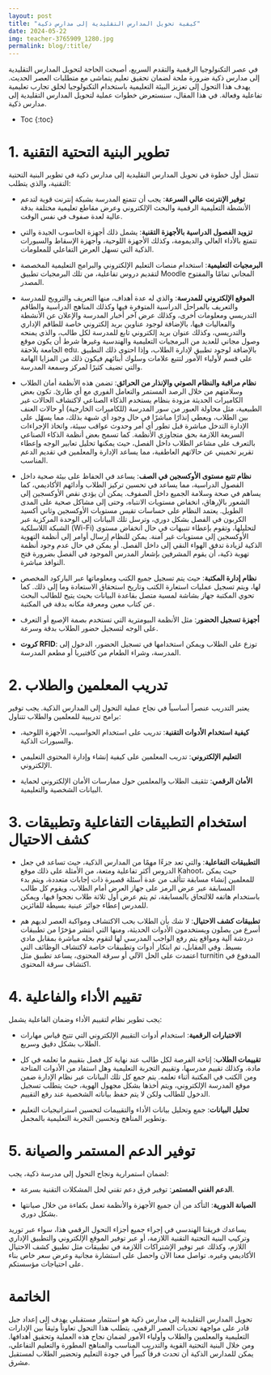 ```yaml
---
layout: post
title: "كيفية تحويل المدارس التقليدية إلى مدارس ذكية"
date: 2024-05-22
img: teacher-3765909_1280.jpg
permalink: blog/:title/
---
```



في عصر التكنولوجيا الرقمية والتقدم السريع، أصبحت الحاجة لتحويل المدارس التقليدية إلى مدارس ذكية ضرورة ملحة لضمان تحقيق تعليم يتماشى مع متطلبات العصر الحديث. يهدف هذا التحول إلى تعزيز البيئة التعليمية باستخدام التكنولوجيا لخلق تجارب تعليمية تفاعلية وفعالة. في هذا المقال، سنستعرض خطوات عملية لتحويل المدارس التقليدية إلى مدارس ذكية.

* Toc
{:toc}

# 1. تطوير البنية التحتية التقنية

تتمثل أول خطوة في تحويل المدارس التقليدية إلى مدارس ذكية في تطوير البنية التحتية التقنية، والذي يتطلب:

- **توفير الإنترنت عالي السرعة**: يجب أن تتمتع المدرسة بشبكة إنترنت قوية لتدعم الأنشطة التعليمية الرقمية والبحث الإلكتروني وعرض مقاطع تعليمية مختلفة بدقة عالية لعدة صفوف في نفس الوقت.

- **تزويد الفصول الدراسية بالأجهزة التقنية**: يشمل ذلك أجهزة الحاسوب الجيدة والتي تتمتع بالأداء العالي والديمومة، وكذلك الأجهزة اللوحية، وأجهزة الإسقاط والسبورات الذكية التي تسهل العرض التفاعلي للمعلومات.

- **البرمجيات التعليمية**: استخدام منصات التعليم الإلكتروني والبرامج التعليمية المخصصة لتقديم دروس تفاعلية، من تلك البرمجيات تطبيق Moodle المجاني تمامًا والمفتوح المصدر.

- **الموقع الإلكتروني للمدرسة**: والذي له عدة أهداف، منها التعريف والترويج للمدرسة والتعريف بالمراحل الدراسية المتوفرة فيها وكذلك المناهج الدراسية والطاقم التدريسي ومعلومات أخرى، وكذلك عرض آخر أخبار المدرسة والإعلان عن الأنشطة والفعاليات فيها، بالإضافة لوجود عناوين بريد إلكتروني خاصة للطاقم الإداري والتدريسي، وكذلك عنوان بريد إلكتروني تابع للمدرسة لكل طالب، والذي يمنحه وصول مجاني للعديد من البرمجيات التعليمية والهندسية وغيرها شرط أن يكون موقع الجامعة بلاحقة edu. بالإضافة لوجود تطبيق لإدارة الطلاب، وإذا احتوى ذلك التطبيق على قسم لأولياء الأمور لتتبع علامات وسلوك أبنائهم فيكون ذلك من المزايا الهامة والتي تضيف كثيرًا لمركز وسمعة المدرسة.

- **نظام مراقبة والنظام الصوتي والإنذار من الحرائق**: تضمن هذه الأنظمة أمان الطلاب وسلامتهم من خلال الرصد المستمر والتعامل الفوري مع أي طارئ. تكون بعض الكاميرات الحديثة مزودة بنظام يستخدم الذكاء الصناعي لاكتشاف الحالات غير الطبيعية، مثل محاولة العبور من سور المدرسة (للكاميرات الخارجية) أو حالات العنف بين الطلاب، ويعطي إنذارًا مباشرًا في حال وجود أي شبهة بذلك، مما يسهّل على الإدارة التدخل مباشرة قبل تطور أي أمر وحدوث عواقب سيئة، واتخاذ الإجراءات السريعة اللازمة بحق متجاوزي الأنظمة. كما تسمح بعض أنظمة الذكاء الصناعي بالتعرف على مشاعر الطلاب داخل الفصل، حيث يمكنها تحليل تعابير الوجه وإعطاء تقرير تخميني عن حالاتهم العاطفية، مما يساعد الإدارة والمعلمين في تقديم الدعم المناسب.
   

- **نظام تتبع مستوى الأوكسجين في الصف**: يساعد في الحفاظ على بيئة صحية داخل الفصول الدراسية، مما يساعد في تحسين تركيز الطلاب وأدائهم الأكاديمي، كما يساهم في صحة وسلامة الجميع داخل الصفوف. يمكن أن يؤدي نقص الأوكسجين إلى الشعور بالإرهاق، انخفاض مستويات الانتباه، وحتى إلى مشاكل صحية على المدى الطويل. يعتمد النظام على حساسات تقيس مستويات الأوكسجين وثاني أكسيد الكربون في الفصل بشكل دوري، وترسل تلك البيانات إلى الوحدة المركزية عبر  الشبكة اللاسلكية (Wi-Fi) لتحليلها، وتقوم بإعطاء تنبيهات في حال انخفاض مستوى الأوكسجين إلى مستويات غير آمنة. يمكن للنظام إرسال أوامر إلى أنظمة التهوية الذكية لزيادة تدفق الهواء النقي إلى داخل الفصل. أو يمكن في حال عدم وجود أنظمة تهوية ذكية، أن يقوم المشرفين بإشعار المدرس الموجود في الفصل بضرورة فتح النوافذ مباشرة.

- **نظام إدارة المكتبة**: حيث يتم تسجيل جميع الكتب ومعلوماتها عبر الباركود المخصص لها، ويتم تسجيل عمليات استعارة الكتب وتاريخ استحقاق الاستعادة وما إلى ذلك. كما تحوي المكتبة جهاز بشاشة لمسية متصل بقاعدة البيانات بحيث يتيح للطالب البحث عن كتاب معين ومعرفة مكانه بدقة في المكتبة.

- **أجهزة تسجيل الحضور**: مثل الأنظمة البيومترية التي تستخدم بصمة الإصبع أو التعرف على الوجه لتسجيل حضور الطلاب بدقة وسرعة.

- **كروت RFID**: توزع على الطلاب ويمكن استخدامها في تسجيل الحضور، الدخول إلى المدرسة، وشراء الطعام من كافتيريا أو مطعم المدرسة.


# 2. تدريب المعلمين والطلاب

يعتبر التدريب عنصراً أساسياً في نجاح عملية التحول إلى المدارس الذكية. يجب توفير برامج تدريبية للمعلمين والطلاب تتناول:

- **كيفية استخدام الأدوات التقنية**: تدريب على استخدام الحواسيب، الأجهزة اللوحية، والسبورات الذكية.

- **التعليم الإلكتروني**: تدريب المعلمين على كيفية إنشاء وإدارة المحتوى التعليمي الإلكتروني.

- **الأمان الرقمي**: تثقيف الطلاب والمعلمين حول ممارسات الأمان الإلكتروني لحماية البيانات الشخصية والتعليمية.

# 3. استخدام التطبيقات التفاعلية وتطبيقات كشف الاحتيال

- **التطبيقات التفاعلية**: والتي تعد جزءًا مهمًا من المدارس الذكية، حيث تساعد في جعل الدروس أكثر تفاعلية ومتعة، من الأمثلة على ذلك موقع Kahoot، حيث يمكن للمعلمين إنشاء مسابقة تتألف من عدة أسئلة قصيرة ذات إجابات متعددة، ويتم بدء المسابقة عبر عرض الرمز على جهاز العرض أمام الطلاب، ويقوم كل طالب باستخدام هاتفه للالتحاق بالمسابقة، ثم يتم عرض أول ثلاثة طلاب نجحوا فيها، ويمكن للمدرس إعطاء جوائز عينية بسيطة للفائزين.


- **تطبيقات كشف الاحتيال**: لا شك بأن الطلاب بحب الاكتشاف ومواكبة العصر لديهم هم أسرع من يصلون ويستخدمون الأدوات الحديثة، ومنها التي انتشر مؤخرًا من تطبيقات دردشة آلية ومواقع يتم رفع الواجب المدرسي لها لتقوم بحله مباشرة بمقابل مادي بسيط. وفي المقابل، تم ابتكار أدوات وتطبيقات خاصة لاكتشاف الوظائف التي اعتمدت على الحل الآلي أو سرقة المحتوى، يساعد تطبيق مثل turnitin المدفوع في اكتشاف سرقة المحتوى.


# 4. تقييم الأداء والفاعلية

يجب تطوير نظام لتقييم الأداء وضمان الفاعلية يشمل:

- **الاختبارات الرقمية**: استخدام أدوات التقييم الإلكتروني التي تتيح قياس مهارات الطلاب بشكل دقيق وسريع.

- **تقييمات الطلاب**: إتاحة الفرصة لكل طالب عند نهاية كل فصل بتقييم ما تعلمه في كل مادة، وكذلك تقييم مدرسها، وتقييم التجربة التعليمية وهل استفاد من الأدوات المتاحة ومن الكتب في المكتبة أثناء تعلمه. يتم جمع كل تلك البيانات عبر نظام الإدارة ضمن موقع المدرسة الإلكتروني، ويتم أخذها بشكل مجهول الهوية، حيث يتطلب تسجيل الدخول للطالب ولكن لا يتم حفظ بياناته الشخصية عند رفع التقييم.

- **تحليل البيانات**: جمع وتحليل بيانات الأداء والتقييمات لتحسين استراتيجيات التعليم وتطوير المناهج وتحسين التجربة التعليمية بالمجمل.

# 5. توفير الدعم المستمر والصيانة

لضمان استمرارية ونجاح التحول إلى مدرسة ذكية، يجب:

- **الدعم الفني المستمر**: توفير فرق دعم تقني لحل المشكلات التقنية بسرعة.

- **الصيانة الدورية**: التأكد من أن جميع الأجهزة والأنظمة تعمل بكفاءة من خلال صيانتها بشكل دوري.

يساعدك فريقنا الهندسي في إجراء جميع أجزاء التحول الرقمي هذا، سواء عبر توريد وتركيب البنية التحتية التقنية اللازمة، أو عبر توفير الموقع الإلكتروني والتطبيق الإداري اللازم، وكذلك عبر توفير الإشتراكات اللازمة في تطبيقات مثل تطبيق كشف الاحتيال الأكاديمي وغيره. تواصل معنا الآن واحصل على استشارة مجانية وعرض سعر خاص بناء على احتياجات مؤسستكم.

# الخاتمة

تحويل المدارس التقليدية إلى مدارس ذكية هو استثمار مستقبلي يهدف إلى إعداد جيل قادر على مواجهة تحديات العصر الرقمي. يتطلب هذا التحول تعاوناً وثيقاً بين الإدارات التعليمية والمعلمين والطلاب وأولياء الأمور لضمان نجاح هذه العملية وتحقيق أهدافها. ومن خلال البنية التحتية القوية والتدريب المناسب والمناهج المطورة والتعليم التفاعلي، يمكن للمدارس الذكية أن تحدث فرقاً كبيراً في جودة التعليم وتحضير الطلاب لمستقبل مشرق.
